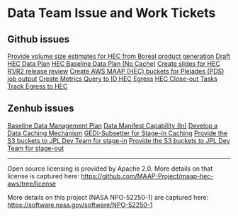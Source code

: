 # Data Team Issue and Work Tickets

## Github issues

<p>

[Provide volume size estimates for HEC from Boreal product generation](https://github.com/NASA-IMPACT/active-maap-sprint/issues/89)
[Draft HEC Data Plan](https://github.com/NASA-IMPACT/active-maap-sprint/issues/127)
[HEC Baseline Data Plan (No Cache)](https://github.com/NASA-IMPACT/active-maap-sprint/issues/225)
[Create slides for HEC R1/R2 release review](https://github.com/NASA-IMPACT/active-maap-sprint/issues/277)
[Create AWS MAAP (HEC) buckets for Pleiades (PDS) job output](https://github.com/NASA-IMPACT/active-maap-sprint/issues/244)
[Create Metrics Query to ID HEC Egress](https://github.com/NASA-IMPACT/active-maap-sprint/issues/390)
[HEC Close-out Tasks](https://github.com/NASA-IMPACT/active-maap-sprint/issues/398)
[Track Egress to HEC](https://github.com/NASA-IMPACT/active-maap-sprint/issues/248)

</p>

## Zenhub issues

<p>

[Baseline Data Management Plan](https://github.com/MAAP-Project/maap-hec-aws/issues/66)
[Data Manifest Capability (In)](https://github.com/MAAP-Project/maap-hec-aws/issues/85)
[Develop a Data Caching Mechanism](https://github.com/MAAP-Project/maap-hec-aws/issues/125)
[GEDI-Subsetter for Stage-In Caching](https://github.com/MAAP-Project/maap-hec-aws/issues/144)
[Provide the S3 buckets to JPL Dev Team for stage-in](https://github.com/MAAP-Project/maap-hec-aws/issues/64)
[Provide the S3 buckets to JPL Dev Team for stage-out ](https://github.com/MAAP-Project/maap-hec-aws/issues/65)

</p>

<hr>

Open source licensing is provided by Apache 2.0. More details on that license is captured here: https://github.com/MAAP-Project/maap-hec-aws/tree/license

More details on this project (NASA NPO-52250-1) are captured here: https://software.nasa.gov/software/NPO-52250-1
